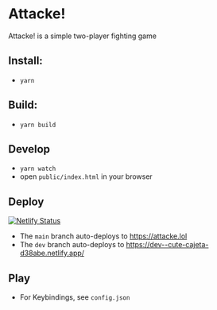 # Attacke!

Attacke! is a simple two-player fighting game

## Install:

-   `yarn`

## Build:

-   `yarn build`

## Develop

-   `yarn watch`
-   open `public/index.html` in your browser

## Deploy
[![Netlify Status](https://api.netlify.com/api/v1/badges/d2cd4dcc-d69a-4008-9fd8-00aa908b1039/deploy-status)](https://app.netlify.com/sites/cute-cajeta-d38abe/deploys)

- The `main` branch auto-deploys to https://attacke.lol
- The `dev` branch auto-deploys to https://dev--cute-cajeta-d38abe.netlify.app/

## Play

-   For Keybindings, see `config.json`